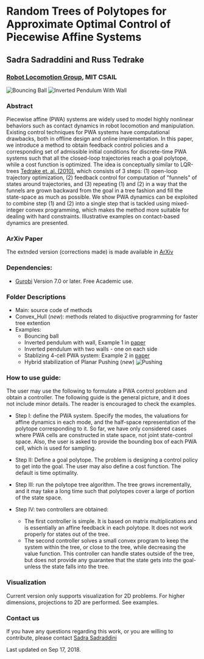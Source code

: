 # Random Trees of Polytopes for Approximate Optimal Control of Piecewise Affine Systems
## Sadra Sadraddini and Russ Tedrake
### [Robot Locomotion Group](http://groups.csail.mit.edu/locomotion/), MIT CSAIL

![Bouncing Ball](https://github.com/sadraddini/PWA-Control/raw/master/Examples/Bouncing_ball/figures/ball_iterations.gif)
![Inverted Pendulum With Wall](https://github.com/sadraddini/PWA-Control/raw/master/Examples/Inv_pendulum_wall/figures/inv_pendulum_wall_iterations.gif)

### Abstract
Piecewise affine (PWA) systems are widely used to model highly nonlinear behaviors such as contact dynamics in robot locomotion and manipulation. Existing control techniques for PWA systems have computational drawbacks, both in offline design and online implementation. 
In this paper, we introduce a method to obtain feedback control policies and a corresponding  set of admissible initial conditions for discrete-time PWA systems such that all the closed-loop trajectories reach a goal polytope, while a cost function is optimized. 
The idea is conceptually similar to LQR-trees [Tedrake et. al. (2010)](https://groups.csail.mit.edu/robotics-center/public_papers/Tedrake10.pdf), which consists of 3 steps: (1) open-loop trajectory optimization, (2) feedback control for computation of "funnels" of states around trajectories, and (3) repeating (1) and (2) in a way that the funnels are grown backward from the goal in a tree fashion and fill the state-space as much as possible. We show PWA dynamics can be exploited to combine step (1) and (2) into a single step that is tackled using mixed-integer convex programming, which makes the method more suitable for dealing with hard constraints. Illustrative examples on contact-based dynamics are presented. 

### ArXiv Paper
The extnded version (corrections made) is made available in [ArXiv](https://arxiv.org/pdf/1809.09716.pdf)

### Dependencies:
* [Gurobi](http://www.gurobi.com/) Version 7.0 or later. Free Academic use.

### Folder Descriptions
* Main: source code of methods
* Convex_Hull (*new*): methods related to disjuctive programming for faster tree extention 
* Examples: 
    * Bouncing ball 
    * Inverted pendulum with wall, Example 1 in [paper](http://groups.csail.mit.edu/robotics-center/public_papers/Marcucci17.pdf)
    * Inverted pendulum with two walls - one on each side
    * Stablizing 4-cell PWA system: Example 2 in [paper](https://www.researchgate.net/profile/Michal_Kvasnica/publication/4143171_Computation_of_invariant_sets_for_piecewise_affine_discrete_time_systems_subject_to_bounded_disturbances/links/54d0b5930cf298d65668244c/Computation-of-invariant-sets-for-piecewise-affine-discrete-time-systems-subject-to-bounded-disturbances.pdf)
    * Hybrid stabilization of Planar Pushing (*new*) ![Pushing](https://raw.githubusercontent.com/sadraddini/PWA-Control/master/Examples/pushing_box/figures/pushing.gif)

### How to use guide:
The user may use the following to formulate a PWA control problem and obtain a controller. The following guide is the general picture, and it does not include minor details. The reader is encouraged to check the examples. 

* Step I: define the PWA system. Specify the modes, the valuations for affine dynamics in each mode, and the half-space representation of the polytope corresponding to it. 
So far, we have only considered cases where PWA cells are constructed in state space, not joint state-control space. Also, the user is asked to provide the bounding box of each PWA cell, which is used for sampling.

* Step II: Define a goal polytope. The problem is designing a control policy to get into the goal. The user may also define a cost function. The default is time optimality. 

* Step III: run the polytope tree algorithm. The tree grows incrementally, and it may take a long time such that polytopes cover a large of portion of the state space.

* Step IV: two controllers are obtained:
    * The first controller is simple. It is based on matrix multiplications and is essentially an affine feedback in each polytope. It does not work properly for states out of the tree. 
    * The second controller solves a small convex program to keep the system within the tree, or close to the tree, while decreasing the value function. This controller can handle states outside of the tree, but does not provide any guarantee that the state gets into the goal- unless the state falls into the tree.

### Visualization
Current version only supports visualization for 2D problems. For higher dimensions, projections to 2D are performed. See examples. 

### Contact us
If you have any questions regarding this work, or you are willing to contribute, please contact [Sadra Sadraddini](mailto:sadra@mit.edu) 

Last updated on Sep 17, 2018. 